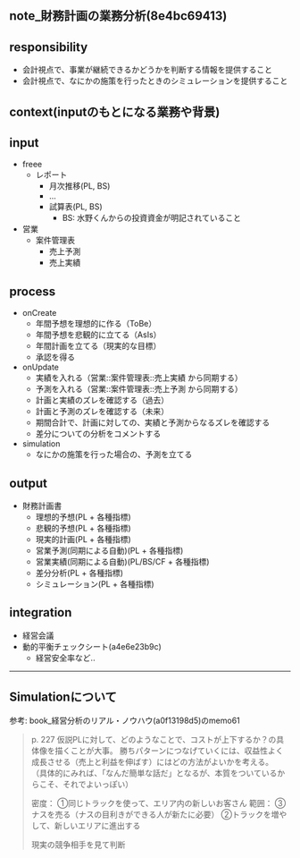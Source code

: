 note_財務計画の業務分析(8e4bc69413)
---

## responsibility
- 会計視点で、事業が継続できるかどうかを判断する情報を提供すること
- 会計視点で、なにかの施策を行ったときのシミュレーションを提供すること

## context(inputのもとになる業務や背景)
## input
- freee
  - レポート
    - 月次推移(PL, BS)
    - ...
    - 試算表(PL, BS)
      - BS: 水野くんからの投資資金が明記されていること
- 営業
  - 案件管理表
    - 売上予測
    - 売上実績

## process
- onCreate
  - 年間予想を理想的に作る（ToBe）
  - 年間予想を悲観的に立てる（AsIs）
  - 年間計画を立てる（現実的な目標）
  - 承認を得る
- onUpdate
  - 実績を入れる（営業::案件管理表::売上実績 から同期する）
  - 予測を入れる（営業::案件管理表::売上予測 から同期する）
  - 計画と実績のズレを確認する（過去）
  - 計画と予測のズレを確認する（未来）
  - 期間合計で、計画に対しての、実績と予測からなるズレを確認する
  - 差分についての分析をコメントする
- simulation
  - なにかの施策を行った場合の、予測を立てる

## output
- 財務計画書
  - 理想的予想(PL + 各種指標)
  - 悲観的予想(PL + 各種指標)
  - 現実的計画(PL + 各種指標)
  - 営業予測(同期による自動)(PL  + 各種指標)
  - 営業実績(同期による自動)(PL/BS/CF  + 各種指標)
  - 差分分析(PL + 各種指標)
  - シミュレーション(PL + 各種指標)

## integration
- 経営会議
- 動的平衡チェックシート(a4e6e23b9c)
  - 経営安全率など..


---
## Simulationについて

参考: book_経営分析のリアル・ノウハウ(a0f13198d5)のmemo61
>p. 227
>仮説PLに対して、どのようなことで、コストが上下するか？の具体像を描くことが大事。
>勝ちパターンにつなげていくには、収益性よく成長させる（売上と利益を伸ばす）にはどの方法がよいかを考える。
>（具体的にみれば、「なんだ簡単な話だ」となるが、本質をついているからこそ、それでよいっぽい）
>
>密度： ①同じトラックを使って、エリア内の新しいお客さん
>範囲： ③ナスを売る（ナスの目利きができる人が新たに必要）
>②トラックを増やして、新しいエリアに進出する
>
>現実の競争相手を見て判断





